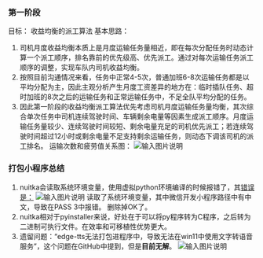 ### 第一阶段
目标： 收益均衡的派工算法
基本思路： 
1. 司机月度收益均衡本质上是月度运输任务量相近，即在每次分配任务时动态计算一个派工顺序，排名靠前的优先级高、优先派工。通过对每次运输任务派工顺序的调整，实现车队内司机收益均衡。
2. 按照目前沟通情况来看，任务中正常4-5次，普通加班6-8次运输任务都是以平均分配为主，因此主观分析产生月度工资差异的地方在：临时插队任务、超时加班的8次之后的运输任务和正常运输任务中，不足全队平均分配的任务。
3. 因此第一阶段的收益均衡派工算法优先考虑司机月度运输任务量均衡，其次综合单次任务中司机连续驾驶时间、车辆剩余电量等因素生成派工顺序。月度运输任务量较少、连续驾驶时间较短、剩余电量充足的司机优先派工；若连续驾驶时间超过12小时或剩余电量不足支持剩余运输任务，则动态下调该司机的派工排名。
运输次数和疲劳值关系图：
![输入图片说明](/imgs/2022-12-20/ZsXIN6QHD5suW5Fh.png)



### 打包小程序总结
1. nuitka会读取系统环境变量，使用虚拟python环境编译的时候报错了，其[错误是：](https://github.com/Nuitka/Nuitka/issues/1599)
![输入图片说明](/imgs/2023-03-08/dnlv2X0R0AzfJwwl.png)
读取了系统环境变量，其中微信开发小程序路径中有中文，导致在PASS 3中报错。 删除掉OK了。
2. nuitka相对于pyinstaller来说，好处在于可以将py程序转为C程序，之后转为二进制可执行文件。在效率和可移植性优势更大。
3. 遗留问题：“edge-tts无法打包进程序中，导致无法在win11中使用文字转语音服务”，这个问题在GitHub中提到，但是**目前无解**。
![输入图片说明](/imgs/2023-03-08/kX3wnqereiFIP0tA.png)
<!--stackedit_data:
eyJoaXN0b3J5IjpbLTU1NjAyNDI4MywtMTIxMTI0MTMyLDM1Mj
E3OTA5MCwtNjg0MjE3Mjk1LDE3ODk3ODI5MjMsLTEzMDYyOTU4
MDEsLTE0Njc2NDQ4NDldfQ==
-->